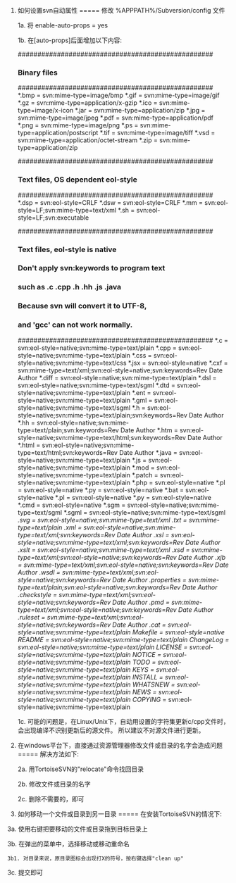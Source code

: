 1. 如何设置svn自动属性 
=====
   修改 %APPPATH%/Subversion/config 文件 

   1a. 将 enable-auto-props = yes
   
   1b. 在[auto-props]后面增加以下内容:

      ##################################################
      ### Binary files
      ##################################################
      *.bmp   = svn:mime-type=image/bmp
      *.gif	= svn:mime-type=image/gif
      *.gz	= svn:mime-type=application/x-gzip
      *.ico	= svn:mime-type=image/x-icon
      *.jar	= svn:mime-type=application/zip
      *.jpg	= svn:mime-type=image/jpeg
      *.pdf	= svn:mime-type=application/pdf
      *.png	= svn:mime-type=image/png
      *.ps	= svn:mime-type=application/postscript
      *.tif	= svn:mime-type=image/tiff
      *.vsd	= svn:mime-type=application/octet-stream
      *.zip	= svn:mime-type=application/zip
      
      ##################################################
      ### Text files, OS dependent eol-style
      ##################################################
      *.dsp	= svn:eol-style=CRLF
      *.dsw	= svn:eol-style=CRLF
      *.mm	= svn:eol-style=LF;svn:mime-type=text/xml
      *.sh	= svn:eol-style=LF;svn:executable
      
      ##################################################
      ### Text files, eol-style is native
      ### Don't apply svn:keywords to program text 
      ###    such as .c .cpp .h .hh .js .java
      ### Because svn will convert it to UTF-8,
      ###    and 'gcc' can not work normally.
      ##################################################
      *.c	= svn:eol-style=native;svn:mime-type=text/plain
      *.cpp	= svn:eol-style=native;svn:mime-type=text/plain
      *.css	= svn:eol-style=native;svn:mime-type=text/css
      *.jsx = svn:eol-style=native
      *.cxf = svn:mime-type=text/xml;svn:eol-style=native;svn:keywords=Rev Date Author
      *.diff	= svn:eol-style=native;svn:mime-type=text/plain
      *.dsl	= svn:eol-style=native;svn:mime-type=text/sgml
      *.dtd	= svn:eol-style=native;svn:mime-type=text/plain
      *.ent	= svn:eol-style=native;svn:mime-type=text/plain
      *.gml	= svn:eol-style=native;svn:mime-type=text/sgml
      *.h	= svn:eol-style=native;svn:mime-type=text/plain;svn:keywords=Rev Date Author
      *.hh	= svn:eol-style=native;svn:mime-type=text/plain;svn:keywords=Rev Date Author
      *.htm	= svn:eol-style=native;svn:mime-type=text/html;svn:keywords=Rev Date Author
      *.html	= svn:eol-style=native;svn:mime-type=text/html;svn:keywords=Rev Date Author
      *.java	= svn:eol-style=native;svn:mime-type=text/plain
      *.js	= svn:eol-style=native;svn:mime-type=text/plain
      *.mod	= svn:eol-style=native;svn:mime-type=text/plain
      *.patch	= svn:eol-style=native;svn:mime-type=text/plain
      *.php	= svn:eol-style=native
      *.pl	= svn:eol-style=native
      *.py	= svn:eol-style=native
      *.bat = svn:eol-style=native
      *.pl  = svn:eol-style=native
      *.py  = svn:eol-style=native
      *.cmd = svn:eol-style=native
      *.sgm	= svn:eol-style=native;svn:mime-type=text/sgml
      *.sgml	= svn:eol-style=native;svn:mime-type=text/sgml
      *.svg	= svn:eol-style=native;svn:mime-type=text/xml
      *.txt	= svn:mime-type=text/plain
      *.xml	= svn:eol-style=native;svn:mime-type=text/xml;svn:keywords=Rev Date Author
      *.xsl	= svn:eol-style=native;svn:mime-type=text/xml;svn:keywords=Rev Date Author
      *.xslt	= svn:eol-style=native;svn:mime-type=text/xml
      *.xsd = svn:mime-type=text/xml;svn:eol-style=native;svn:keywords=Rev Date Author
      *.xjb = svn:mime-type=text/xml;svn:eol-style=native;svn:keywords=Rev Date Author
      *.wsdl = svn:mime-type=text/xml;svn:eol-style=native;svn:keywords=Rev Date Author
      *.properties = svn:mime-type=text/plain;svn:eol-style=native;svn:keywords=Rev Date Author
      .checkstyle = svn:mime-type=text/xml;svn:eol-style=native;svn:keywords=Rev Date Author
      .pmd = svn:mime-type=text/xml;svn:eol-style=native;svn:keywords=Rev Date Author
      .ruleset = svn:mime-type=text/xml;svn:eol-style=native;svn:keywords=Rev Date Author
      *.cat = svn:eol-style=native;svn:mime-type=text/plain
      Makefile* = svn:eol-style=native
      README*	= svn:eol-style=native;svn:mime-type=text/plain
      ChangeLog = svn:eol-style=native;svn:mime-type=text/plain
      LICENSE* = svn:eol-style=native;svn:mime-type=text/plain
      NOTICE* = svn:eol-style=native;svn:mime-type=text/plain
      TODO* = svn:eol-style=native;svn:mime-type=text/plain
      KEYS* = svn:eol-style=native;svn:mime-type=text/plain
      INSTALL* = svn:eol-style=native;svn:mime-type=text/plain
      WHATSNEW* = svn:eol-style=native;svn:mime-type=text/plain
      NEWS* = svn:eol-style=native;svn:mime-type=text/plain
      COPYING* = svn:eol-style=native;svn:mime-type=text/plain

   1c. 可能的问题是，在Linux/Unix下，自动用设置的字符集更新c/cpp文件时，会出现编译不识别更新后的源文件。
       所以建议不对源文件进行更新。

2. 在windows平台下，直接通过资源管理器修改文件或目录的名字会造成问题
=====
解决方法如下: 

   2a. 用TortoiseSVN的"relocate"命令找回目录
   
   2b. 修改文件或目录的名字
   
   2c. 删除不需要的，即可

3. 如何移动一个文件或目录到另一目录
=====
在安装TortoiseSVN的情况下:

  3a. 使用右键把要移动的文件或目录拖到目标目录上
   
  3b. 在弹出的菜单中，选择移动或移动重命名
  
    3b1. 对目录来说，原目录图标会出现打X的符号，按右键选择"clean up"
   
  3c. 提交即可
